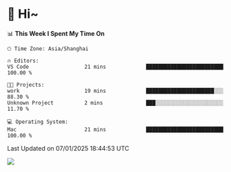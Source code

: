 # 👋 Hi~

<!--START_SECTION:waka-->
📊 **This Week I Spent My Time On** 

```text
🕑︎ Time Zone: Asia/Shanghai

🔥 Editors: 
VS Code                  21 mins             █████████████████████████   100.00 % 

🐱‍💻 Projects: 
work                     19 mins             ██████████████████████░░░   88.30 % 
Unknown Project          2 mins              ███░░░░░░░░░░░░░░░░░░░░░░   11.70 % 

💻 Operating System: 
Mac                      21 mins             █████████████████████████   100.00 % 
```


 Last Updated on 07/01/2025 18:44:53 UTC
<!--END_SECTION:waka-->

![](https://komarev.com/ghpvc/?username=lvdongyi&label=Profile%20views&color=0e75b6&style=flat)

<!---
lvdongyi/lvdongyi is a ✨ special ✨ repository because its `README.md` (this file) appears on your GitHub profile.
You can click the Preview link to take a look at your changes.
--->
